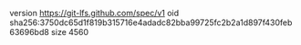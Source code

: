 version https://git-lfs.github.com/spec/v1
oid sha256:3750dc65d1f819b315716e4adadc82bba99725fc2b2a1d897f430feb63696bd8
size 4560
